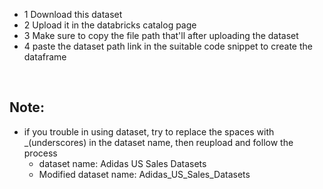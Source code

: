 - 1 Download this dataset
- 2 Upload it in the databricks catalog page
- 3 Make sure to copy the file path that'll after uploading the dataset
- 4 paste the dataset path link in the suitable code snippet to create the dataframe
<br>

## Note:
- if you trouble in using dataset, try to replace the spaces with _(underscores) in the dataset name, then reupload and follow the process
  - dataset name: Adidas US Sales Datasets
  - Modified dataset name: Adidas_US_Sales_Datasets
